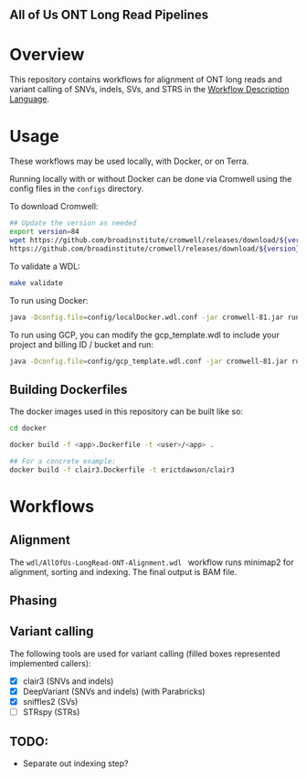 All of Us ONT Long Read Pipelines
---------------------

# Overview
This repository contains workflows for alignment of ONT long reads and variant
calling of SNVs, indels, SVs, and STRS in the [Workflow Description Language](https://github.com/openwdl/wdl).

# Usage
These workflows may be used locally, with Docker, or on Terra.

Running locally with or without Docker can be done via Cromwell using the config files in the `configs` directory.

To download Cromwell:

```bash
## Update the version as needed
export version=84
wget https://github.com/broadinstitute/cromwell/releases/download/${version}/cromwell-${version}.jar
https://github.com/broadinstitute/cromwell/releases/download/${version}/womtool-${version}.jar
```

To validate a WDL:

```bash
make validate
```
To run using Docker:

```bash
java -Dconfig.file=config/localDocker.wdl.conf -jar cromwell-81.jar run -i inputs.local.json wdl/AllOfUs-LongRead-ONT-AlignmentAndPhasing.wdl
```

To run using GCP, you can modify the gcp_template.wdl to include your project and billing ID / bucket and run:

```bash
java -Dconfig.file=config/gcp_template.wdl.conf -jar cromwell-81.jar run -i inputs.local.json wdl/AllOfUs-LongRead-ONT-AlignmentAndPhasing.wdl
```

## Building Dockerfiles
The docker images used in this repository can be built like so:

```bash
cd docker

docker build -f <app>.Dockerfile -t <user>/<app> .

## For a concrete example:
docker build -f clair3.Dockerfile -t erictdawson/clair3
```
# Workflows

## Alignment
The `wdl/AllOfUs-LongRead-ONT-Alignment.wdl ` workflow runs minimap2 for alignment, sorting and indexing. The final output is BAM file.

## Phasing

## Variant calling
The following tools are used for variant calling (filled boxes represented implemented callers):

- [X] clair3 (SNVs and indels)
- [X] DeepVariant (SNVs and indels) (with Parabricks)
- [X] sniffles2 (SVs)
- [ ] STRspy (STRs)

## TODO:
 - Separate out indexing step?